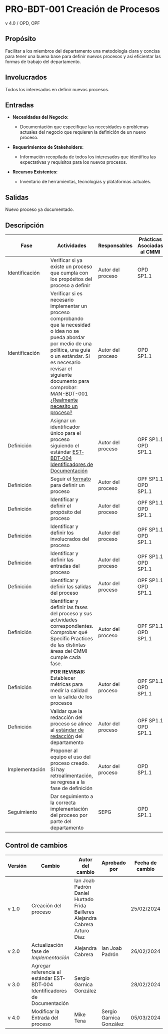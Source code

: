 # PRO-BDT-001 Creación de Procesos

v 4.0 / OPD, OPF

## Propósito

Facilitar a los miembros del departamento una metodología clara y concisa para tener una buena base para definir nuevos procesos y así eficientar las formas de trabajo del departamento.

## Involucrados

Todos los interesados en definir nuevos procesos.

## Entradas

- **Necesidades del Negocio:**

  - Documentación que especifique las necesidades o problemas actuales del negocio que requieren la definición de un nuevo proceso.

- **Requerimientos de Stakeholders:**

  - Información recopilada de todos los interesados que identifica las expectativas y requisitos para los nuevos procesos.

- **Recursos Existentes:**
  - Inventario de herramientas, tecnologías y plataformas actuales.

## Salidas

Nuevo proceso ya documentado.

## Descripción

| Fase           | Actividades                                                                                                                                                                                                                                                                                                                          | Responsables      | Prácticas Asociadas al CMMI |
| -------------- | ------------------------------------------------------------------------------------------------------------------------------------------------------------------------------------------------------------------------------------------------------------------------------------------------------------------------------------ | ----------------- | --------------------------- |
| Identificación | Verificar si ya existe un proceso que cumpla con los propósitos del proceso a definir                                                                                                                                                                                                                                                | Autor del proceso | OPD SP1.1                   |
| Identificación | Verificar si es necesario implementar un proceso comprobando que la necesidad o idea no se pueda abordar por medio de una política, una guía o un estándar. Si es necesario revisar el siguiente documento para comprobar: [MAN-BDT-001 ¿Realmente necesito un proceso?](https://black-dot-2024.github.io/docs/manuales/man-bdt-001) | Autor del proceso | OPD SP1.1                   |
| Definición     | Asignar un identificador único para el proceso siguiendo el estándar [EST‐BDT‐004 Identificadores de Documentación](https://black-dot-2024.github.io/docs/estandares/est-bdt-004)                                                                                                                                                    | Autor del proceso | OPF SP1.1 OPD SP1.1         |
| Definición     | Seguir el [formato](https://black-dot-2024.github.io/docs/manuales/man-bdt-001) para definir un proceso                                                                                                                                                                                                                              | Autor del proceso | OPF SP1.1 OPD SP1.1         |
| Definición     | Identificar y definir el propósito del proceso                                                                                                                                                                                                                                                                                       | Autor del proceso | OPF SP1.1 OPD SP1.1         |
| Definición     | Identificar y definir los involucrados del proceso                                                                                                                                                                                                                                                                                   | Autor del proceso | OPF SP1.1 OPD SP1.1         |
| Definición     | Identificar y definir las entradas del proceso                                                                                                                                                                                                                                                                                       | Autor del proceso | OPF SP1.1 OPD SP1.1         |
| Definición     | Identificar y definir las salidas del proceso                                                                                                                                                                                                                                                                                        | Autor del proceso | OPF SP1.1 OPD SP1.1         |
| Definición     | Identificar y definir las fases del proceso y sus actividades correspondientes. Comprobar qué Specific Practices de las distintas áreas del CMMI cumple cada fase.                                                                                                                                                                   | Autor del proceso | OPF SP1.1 OPD SP1.1         |
| Definición     | **POR REVISAR:** Establecer métricas para medir la calidad en la salida de los procesos                                                                                                                                                                                                                                              | Autor del proceso | OPF SP1.1 OPD SP1.1         |
| Definición     | Validar que la redacción del proceso se alinee al [estándar de redacción](https://black-dot-2024.github.io/docs/estandares/est-bdt-001) del departamento                                                                                                                                                                             | Autor del proceso | OPF SP1.1 OPD SP1.1         |
| Implementación | Proponer al equipo el uso del proceso creado. Si hay retroalimentación, se regresa a la fase de definición                                                                                                                                                                                                                           | Autor del proceso | OPD SP1.1                   |
| Seguimiento    | Dar seguimiento a la correcta implementación del proceso por parte del departamento                                                                                                                                                                                                                                                  | SEPG              | OPD SP1.1                   |

## Control de cambios

| Versión | Cambio                                                                      | Autor del cambio                                                             | Aprobado por            | Fecha de cambio |
| ------- | --------------------------------------------------------------------------- | ---------------------------------------------------------------------------- | ----------------------- | --------------- |
| v 1.0   | Creación del proceso                                                        | Ian Joab Padrón Daniel Hurtado Frida Bailleres Alejandra Cabrera Arturo Díaz |                         | 25/02/2024      |
| v 2.0   | Actualización fase de _Implementación_                                      | Alejandra Cabrera                                                            | Ian Joab Padrón         | 26/02/2024      |
| v 3.0   | Agregar referencia al estándar EST‐BDT‐004 Identificadores de Documentación | Sergio Garnica González                                                      |                         | 28/02/2024      |
| v 4.0   | Modificar la Entrada del proceso                                            | Mike Tena                                                                    | Sergio Garnica González | 05/03/2024      |
